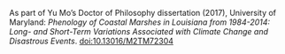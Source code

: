 

As part of Yu Mo’s Doctor of Philosophy dissertation (2017), University of Maryland: _Phenology of Coastal Marshes in Louisiana from 1984-2014: Long- and Short-Term Variations Associated with Climate Change and Disastrous Events_. [doi:10.13016/M2TM72304](https://drum.lib.umd.edu/items/31b67c09-ef46-4c38-8c1e-eda314294fac)
